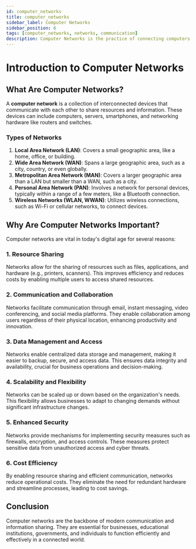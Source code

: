 ```yaml
---
id: computer_networks
title: computer_networks
sidebar_label: Computer Networks
sidebar_position: 6
tags: [computer_networks, networks, communication]
description: Computer Networks is the practice of connecting computers and other devices to share resources and information. This section covers fundamental concepts, protocols, and technologies that form the backbone of network communication.
---
```

# Introduction to Computer Networks

## What Are Computer Networks?

A **computer network** is a collection of interconnected devices that communicate with each other to share resources and information. These devices can include computers, servers, smartphones, and networking hardware like routers and switches.

### Types of Networks

1. **Local Area Network (LAN)**: Covers a small geographic area, like a home, office, or building. 
2. **Wide Area Network (WAN)**: Spans a large geographic area, such as a city, country, or even globally.
3. **Metropolitan Area Network (MAN)**: Covers a larger geographic area than a LAN but smaller than a WAN, such as a city.
4. **Personal Area Network (PAN)**: Involves a network for personal devices, typically within a range of a few meters, like a Bluetooth connection.
5. **Wireless Networks (WLAN, WWAN)**: Utilizes wireless connections, such as Wi-Fi or cellular networks, to connect devices.

## Why Are Computer Networks Important?

Computer networks are vital in today's digital age for several reasons:

### 1. **Resource Sharing**

Networks allow for the sharing of resources such as files, applications, and hardware (e.g., printers, scanners). This improves efficiency and reduces costs by enabling multiple users to access shared resources.

### 2. **Communication and Collaboration**

Networks facilitate communication through email, instant messaging, video conferencing, and social media platforms. They enable collaboration among users regardless of their physical location, enhancing productivity and innovation.

### 3. **Data Management and Access**

Networks enable centralized data storage and management, making it easier to backup, secure, and access data. This ensures data integrity and availability, crucial for business operations and decision-making.

### 4. **Scalability and Flexibility**

Networks can be scaled up or down based on the organization's needs. This flexibility allows businesses to adapt to changing demands without significant infrastructure changes.

### 5. **Enhanced Security**

Networks provide mechanisms for implementing security measures such as firewalls, encryption, and access controls. These measures protect sensitive data from unauthorized access and cyber threats.

### 6. **Cost Efficiency**

By enabling resource sharing and efficient communication, networks reduce operational costs. They eliminate the need for redundant hardware and streamline processes, leading to cost savings.

## Conclusion

Computer networks are the backbone of modern communication and information sharing. They are essential for businesses, educational institutions, governments, and individuals to function efficiently and effectively in a connected world.